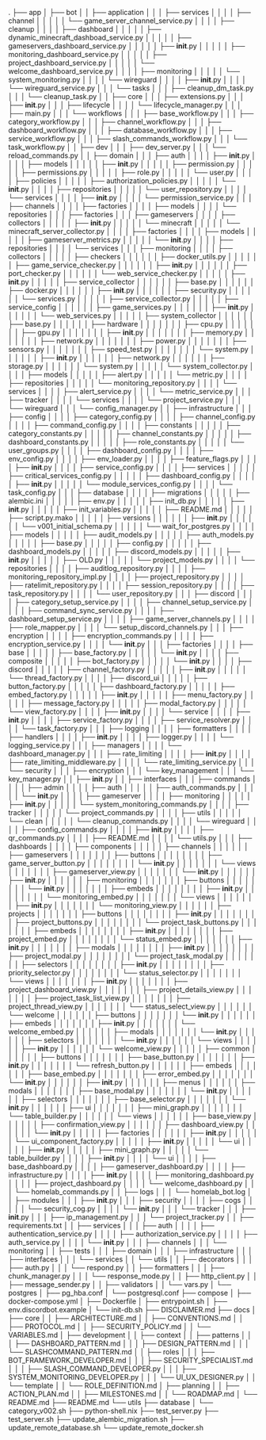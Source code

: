 .
├── app
│   ├── bot
│   │   ├── application
│   │   │   ├── services
│   │   │   │   ├── channel
│   │   │   │   │   └── game_server_channel_service.py
│   │   │   │   ├── cleanup
│   │   │   │   ├── dashboard
│   │   │   │   │   ├── dynamic_minecraft_dashboad_service.py
│   │   │   │   │   ├── gameservers_dashboard_service.py
│   │   │   │   │   ├── __init__.py
│   │   │   │   │   ├── monitoring_dashboard_service.py
│   │   │   │   │   ├── project_dashboard_service.py
│   │   │   │   │   └── welcome_dashboard_service.py
│   │   │   │   ├── monitoring
│   │   │   │   │   └── system_monitoring.py
│   │   │   │   └── wireguard
│   │   │   │       ├── __init__.py
│   │   │   │       └── wireguard_service.py
│   │   │   └── tasks
│   │   │       ├── cleanup_dm_task.py
│   │   │       └── cleanup_task.py
│   │   ├── core
│   │   │   ├── extensions.py
│   │   │   ├── __init__.py
│   │   │   ├── lifecycle
│   │   │   │   └── lifecycle_manager.py
│   │   │   ├── main.py
│   │   │   └── workflows
│   │   │       ├── base_workflow.py
│   │   │       ├── category_workflow.py
│   │   │       ├── channel_workflow.py
│   │   │       ├── dashboard_workflow.py
│   │   │       ├── database_workflow.py
│   │   │       ├── service_workflow.py
│   │   │       ├── slash_commands_workflow.py
│   │   │       └── task_workflow.py
│   │   ├── dev
│   │   │   ├── dev_server.py
│   │   │   └── reload_commands.py
│   │   ├── domain
│   │   │   ├── auth
│   │   │   │   ├── __init__.py
│   │   │   │   ├── models
│   │   │   │   │   ├── __init__.py
│   │   │   │   │   ├── permission.py
│   │   │   │   │   ├── permissions.py
│   │   │   │   │   ├── role.py
│   │   │   │   │   └── user.py
│   │   │   │   ├── policies
│   │   │   │   │   ├── authorization_policies.py
│   │   │   │   │   └── __init__.py
│   │   │   │   ├── repositories
│   │   │   │   │   └── user_repository.py
│   │   │   │   └── services
│   │   │   │       ├── __init__.py
│   │   │   │       └── permission_service.py
│   │   │   ├── channels
│   │   │   │   ├── factories
│   │   │   │   ├── models
│   │   │   │   └── repositories
│   │   │   ├── factories
│   │   │   ├── gameservers
│   │   │   │   ├── collectors
│   │   │   │   │   ├── __init__.py
│   │   │   │   │   └── minecraft
│   │   │   │   │       └── minecraft_server_collector.py
│   │   │   │   ├── factories
│   │   │   │   ├── models
│   │   │   │   │   ├── gameserver_metrics.py
│   │   │   │   │   └── __init__.py
│   │   │   │   ├── repositories
│   │   │   │   └── services
│   │   │   ├── monitoring
│   │   │   │   ├── collectors
│   │   │   │   │   ├── checkers
│   │   │   │   │   │   ├── docker_utils.py
│   │   │   │   │   │   ├── game_service_checker.py
│   │   │   │   │   │   ├── __init__.py
│   │   │   │   │   │   ├── port_checker.py
│   │   │   │   │   │   └── web_service_checker.py
│   │   │   │   │   ├── __init__.py
│   │   │   │   │   ├── service_collector
│   │   │   │   │   │   ├── base.py
│   │   │   │   │   │   ├── docker.py
│   │   │   │   │   │   ├── __init__.py
│   │   │   │   │   │   ├── security.py
│   │   │   │   │   │   └── services.py
│   │   │   │   │   ├── service_collector.py
│   │   │   │   │   ├── service_config
│   │   │   │   │   │   ├── game_services.py
│   │   │   │   │   │   ├── __init__.py
│   │   │   │   │   │   └── web_services.py
│   │   │   │   │   ├── system_collector
│   │   │   │   │   │   ├── base.py
│   │   │   │   │   │   ├── hardware
│   │   │   │   │   │   │   ├── cpu.py
│   │   │   │   │   │   │   ├── gpu.py
│   │   │   │   │   │   │   ├── __init__.py
│   │   │   │   │   │   │   ├── memory.py
│   │   │   │   │   │   │   ├── network.py
│   │   │   │   │   │   │   ├── power.py
│   │   │   │   │   │   │   ├── sensors.py
│   │   │   │   │   │   │   ├── speed_test.py
│   │   │   │   │   │   │   └── system.py
│   │   │   │   │   │   ├── __init__.py
│   │   │   │   │   │   ├── network.py
│   │   │   │   │   │   ├── storage.py
│   │   │   │   │   │   └── system.py
│   │   │   │   │   └── system_collector.py
│   │   │   │   ├── models
│   │   │   │   │   ├── alert.py
│   │   │   │   │   └── metric.py
│   │   │   │   ├── repositories
│   │   │   │   │   └── monitoring_repository.py
│   │   │   │   └── services
│   │   │   │       ├── alert_service.py
│   │   │   │       └── metric_service.py
│   │   │   ├── tracker
│   │   │   │   └── services
│   │   │   │       └── project_service.py
│   │   │   └── wireguard
│   │   │       └── config_manager.py
│   │   ├── infrastructure
│   │   │   ├── config
│   │   │   │   ├── category_config.py
│   │   │   │   ├── channel_config.py
│   │   │   │   ├── command_config.py
│   │   │   │   ├── constants
│   │   │   │   │   ├── category_constants.py
│   │   │   │   │   ├── channel_constants.py
│   │   │   │   │   ├── dashboard_constants.py
│   │   │   │   │   ├── role_constants.py
│   │   │   │   │   └── user_groups.py
│   │   │   │   ├── dashboard_config.py
│   │   │   │   ├── env_config.py
│   │   │   │   ├── env_loader.py
│   │   │   │   ├── feature_flags.py
│   │   │   │   ├── __init__.py
│   │   │   │   ├── service_config.py
│   │   │   │   ├── services
│   │   │   │   │   ├── critical_services_config.py
│   │   │   │   │   ├── dashboard_config.py
│   │   │   │   │   ├── __init__.py
│   │   │   │   │   └── module_services_config.py
│   │   │   │   └── task_config.py
│   │   │   ├── database
│   │   │   │   ├── migrations
│   │   │   │   │   ├── alembic.ini
│   │   │   │   │   ├── env.py
│   │   │   │   │   ├── init_db.py
│   │   │   │   │   ├── __init__.py
│   │   │   │   │   ├── init_variables.py
│   │   │   │   │   ├── README.md
│   │   │   │   │   ├── script.py.mako
│   │   │   │   │   ├── versions
│   │   │   │   │   │   ├── __init__.py
│   │   │   │   │   │   └── v001_initial_schema.py
│   │   │   │   │   └── wait_for_postgres.py
│   │   │   │   ├── models
│   │   │   │   │   ├── audit_models.py
│   │   │   │   │   ├── auth_models.py
│   │   │   │   │   ├── base.py
│   │   │   │   │   ├── config.py
│   │   │   │   │   ├── dashboard_models.py
│   │   │   │   │   ├── discord_models.py
│   │   │   │   │   ├── __init__.py
│   │   │   │   │   ├── OLD.py
│   │   │   │   │   └── project_models.py
│   │   │   │   └── repositories
│   │   │   │       ├── auditlog_repository.py
│   │   │   │       ├── monitoring_repository_impl.py
│   │   │   │       ├── project_repository.py
│   │   │   │       ├── ratelimit_repository.py
│   │   │   │       ├── session_repository.py
│   │   │   │       ├── task_repository.py
│   │   │   │       └── user_repository.py
│   │   │   ├── discord
│   │   │   │   ├── category_setup_service.py
│   │   │   │   ├── channel_setup_service.py
│   │   │   │   ├── command_sync_service.py
│   │   │   │   ├── dashboard_setup_service.py
│   │   │   │   ├── game_server_channels.py
│   │   │   │   ├── role_mapper.py
│   │   │   │   └── setup_discord_channels.py
│   │   │   ├── encryption
│   │   │   │   ├── encryption_commands.py
│   │   │   │   ├── encryption_service.py
│   │   │   │   └── __init__.py
│   │   │   ├── factories
│   │   │   │   ├── base
│   │   │   │   │   ├── base_factory.py
│   │   │   │   │   └── __init__.py
│   │   │   │   ├── composite
│   │   │   │   │   ├── bot_factory.py
│   │   │   │   │   └── __init__.py
│   │   │   │   ├── discord
│   │   │   │   │   ├── channel_factory.py
│   │   │   │   │   ├── __init__.py
│   │   │   │   │   └── thread_factory.py
│   │   │   │   ├── discord_ui
│   │   │   │   │   ├── button_factory.py
│   │   │   │   │   ├── dashboard_factory.py
│   │   │   │   │   ├── embed_factory.py
│   │   │   │   │   ├── __init__.py
│   │   │   │   │   ├── menu_factory.py
│   │   │   │   │   ├── message_factory.py
│   │   │   │   │   ├── modal_factory.py
│   │   │   │   │   └── view_factory.py
│   │   │   │   ├── __init__.py
│   │   │   │   └── service
│   │   │   │       ├── __init__.py
│   │   │   │       ├── service_factory.py
│   │   │   │       ├── service_resolver.py
│   │   │   │       └── task_factory.py
│   │   │   ├── logging
│   │   │   │   ├── formatters
│   │   │   │   ├── handlers
│   │   │   │   ├── __init__.py
│   │   │   │   ├── logger.py
│   │   │   │   └── logging_service.py
│   │   │   ├── managers
│   │   │   │   └── dashboard_manager.py
│   │   │   ├── rate_limiting
│   │   │   │   ├── __init__.py
│   │   │   │   ├── rate_limiting_middleware.py
│   │   │   │   └── rate_limiting_service.py
│   │   │   └── security
│   │   │       ├── encryption
│   │   │       └── key_management
│   │   │           └── key_manager.py
│   │   ├── __init__.py
│   │   ├── interfaces
│   │   │   ├── commands
│   │   │   │   ├── admin
│   │   │   │   ├── auth
│   │   │   │   │   ├── auth_commands.py
│   │   │   │   │   └── __init__.py
│   │   │   │   ├── gameserver
│   │   │   │   ├── monitoring
│   │   │   │   │   ├── __init__.py
│   │   │   │   │   └── system_monitoring_commands.py
│   │   │   │   ├── tracker
│   │   │   │   │   └── project_commands.py
│   │   │   │   ├── utils
│   │   │   │   │   └── clean
│   │   │   │   │       └── cleanup_commands.py
│   │   │   │   └── wireguard
│   │   │   │       ├── config_commands.py
│   │   │   │       ├── __init__.py
│   │   │   │       ├── qr_commands.py
│   │   │   │       ├── README.md
│   │   │   │       └── utils.py
│   │   │   ├── dashboards
│   │   │   │   ├── components
│   │   │   │   │   ├── channels
│   │   │   │   │   │   ├── gameservers
│   │   │   │   │   │   │   ├── buttons
│   │   │   │   │   │   │   │   ├── game_server_button.py
│   │   │   │   │   │   │   │   └── __init__.py
│   │   │   │   │   │   │   └── views
│   │   │   │   │   │   │       ├── gameserver_view.py
│   │   │   │   │   │   │       └── __init__.py
│   │   │   │   │   │   ├── __init__.py
│   │   │   │   │   │   ├── monitoring
│   │   │   │   │   │   │   ├── buttons
│   │   │   │   │   │   │   │   └── __init__.py
│   │   │   │   │   │   │   ├── embeds
│   │   │   │   │   │   │   │   ├── __init__.py
│   │   │   │   │   │   │   │   └── monitoring_embed.py
│   │   │   │   │   │   │   └── views
│   │   │   │   │   │   │       ├── __init__.py
│   │   │   │   │   │   │       └── monitoring_view.py
│   │   │   │   │   │   ├── projects
│   │   │   │   │   │   │   ├── buttons
│   │   │   │   │   │   │   │   ├── __init__.py
│   │   │   │   │   │   │   │   ├── project_buttons.py
│   │   │   │   │   │   │   │   └── project_task_buttons.py
│   │   │   │   │   │   │   ├── embeds
│   │   │   │   │   │   │   │   ├── __init__.py
│   │   │   │   │   │   │   │   ├── project_embed.py
│   │   │   │   │   │   │   │   └── status_embed.py
│   │   │   │   │   │   │   ├── __init__.py
│   │   │   │   │   │   │   ├── modals
│   │   │   │   │   │   │   │   ├── __init__.py
│   │   │   │   │   │   │   │   ├── project_modal.py
│   │   │   │   │   │   │   │   └── project_task_modal.py
│   │   │   │   │   │   │   ├── selectors
│   │   │   │   │   │   │   │   ├── __init__.py
│   │   │   │   │   │   │   │   ├── priority_selector.py
│   │   │   │   │   │   │   │   └── status_selector.py
│   │   │   │   │   │   │   └── views
│   │   │   │   │   │   │       ├── __init__.py
│   │   │   │   │   │   │       ├── project_dashboard_view.py
│   │   │   │   │   │   │       ├── project_details_view.py
│   │   │   │   │   │   │       ├── project_task_list_view.py
│   │   │   │   │   │   │       ├── project_thread_view.py
│   │   │   │   │   │   │       └── status_select_view.py
│   │   │   │   │   │   └── welcome
│   │   │   │   │   │       ├── buttons
│   │   │   │   │   │       │   └── __init__.py
│   │   │   │   │   │       ├── embeds
│   │   │   │   │   │       │   ├── __init__.py
│   │   │   │   │   │       │   └── welcome_embed.py
│   │   │   │   │   │       ├── modals
│   │   │   │   │   │       │   └── __init__.py
│   │   │   │   │   │       ├── selectors
│   │   │   │   │   │       │   └── __init__.py
│   │   │   │   │   │       └── views
│   │   │   │   │   │           ├── __init__.py
│   │   │   │   │   │           └── welcome_view.py
│   │   │   │   │   ├── common
│   │   │   │   │   │   ├── buttons
│   │   │   │   │   │   │   ├── base_button.py
│   │   │   │   │   │   │   ├── __init__.py
│   │   │   │   │   │   │   └── refresh_button.py
│   │   │   │   │   │   ├── embeds
│   │   │   │   │   │   │   ├── base_embed.py
│   │   │   │   │   │   │   ├── error_embed.py
│   │   │   │   │   │   │   └── __init__.py
│   │   │   │   │   │   ├── __init__.py
│   │   │   │   │   │   ├── menus
│   │   │   │   │   │   ├── modals
│   │   │   │   │   │   │   ├── base_modal.py
│   │   │   │   │   │   │   └── __init__.py
│   │   │   │   │   │   ├── selectors
│   │   │   │   │   │   │   ├── base_selector.py
│   │   │   │   │   │   │   └── __init__.py
│   │   │   │   │   │   ├── ui
│   │   │   │   │   │   │   ├── mini_graph.py
│   │   │   │   │   │   │   └── table_builder.py
│   │   │   │   │   │   └── views
│   │   │   │   │   │       ├── base_view.py
│   │   │   │   │   │       ├── confirmation_view.py
│   │   │   │   │   │       ├── dashboard_view.py
│   │   │   │   │   │       └── __init__.py
│   │   │   │   │   ├── factories
│   │   │   │   │   │   ├── __init__.py
│   │   │   │   │   │   └── ui_component_factory.py
│   │   │   │   │   ├── __init__.py
│   │   │   │   │   └── ui
│   │   │   │   │       ├── __init__.py
│   │   │   │   │       ├── mini_graph.py
│   │   │   │   │       └── table_builder.py
│   │   │   │   ├── __init__.py
│   │   │   │   └── ui
│   │   │   │       ├── base_dashboard.py
│   │   │   │       ├── gameserver_dashboard.py
│   │   │   │       ├── infrastructure.py
│   │   │   │       ├── __init__.py
│   │   │   │       ├── monitoring_dashboard.py
│   │   │   │       ├── project_dashboard.py
│   │   │   │       └── welcome_dashboard.py
│   │   │   └── homelab_commands.py
│   │   ├── logs
│   │   │   └── homelab_bot.log
│   │   ├── modules
│   │   │   ├── __init__.py
│   │   │   ├── security
│   │   │   │   ├── cogs
│   │   │   │   │   └── security_cog.py
│   │   │   │   └── __init__.py
│   │   │   └── tracker
│   │   │       ├── __init__.py
│   │   │       ├── ip_management.py
│   │   │       └── project_tracker.py
│   │   ├── requirements.txt
│   │   ├── services
│   │   │   ├── auth
│   │   │   │   ├── authentication_service.py
│   │   │   │   ├── authorization_service.py
│   │   │   │   ├── auth_service.py
│   │   │   │   └── __init__.py
│   │   │   ├── channels
│   │   │   └── monitoring
│   │   ├── tests
│   │   │   ├── domain
│   │   │   ├── infrastructure
│   │   │   ├── interfaces
│   │   │   └── services
│   │   └── utils
│   │       ├── decorators
│   │       │   ├── auth.py
│   │       │   └── respond.py
│   │       ├── formatters
│   │       │   ├── chunk_manager.py
│   │       │   └── response_mode.py
│   │       ├── http_client.py
│   │       ├── message_sender.py
│   │       ├── validators
│   │       └── vars.py
│   └── postgres
│       ├── pg_hba.conf
│       └── postgresql.conf
├── compose
│   ├── docker-compose.yml
│   ├── Dockerfile
│   ├── entrypoint.sh
│   ├── env.discordbot.example
│   └── init-db.sh
├── DISCLAIMER.md
├── docs
│   ├── core
│   │   ├── ARCHITECTURE.md
│   │   ├── CONVENTIONS.md
│   │   ├── PROTOCOL.md
│   │   ├── SECURITY_POLICY.md
│   │   └── VARIABLES.md
│   ├── development
│   │   ├── context
│   │   ├── patterns
│   │   │   ├── DASHBOARD_PATTERN.md
│   │   │   ├── DESIGN_PATTERN.md
│   │   │   └── SLASHCOMMAND_PATTERN.md
│   │   ├── roles
│   │   │   ├── BOT_FRAMEWORK_DEVELOPER.md
│   │   │   ├── SECURITY_SPECIALIST.md
│   │   │   ├── SLASH_COMMAND_DEVELOPER.py
│   │   │   ├── SYSTEM_MONITORING_DEVELOPER.py
│   │   │   └── UI_UX_DESIGNER.py
│   │   └── template
│   │       └── ROLE_DEFINITION.md
│   ├── planning
│   │   ├── ACTION_PLAN.md
│   │   ├── MILESTONES.md
│   │   └── ROADMAP.md
│   └── README.md
├── README.md
└── utils
    ├── database
    │   └── category_v002.sh
    ├── python-shell.nix
    ├── test_server.py
    ├── test_server.sh
    ├── update_alembic_migration.sh
    ├── update_remote_database.sh
    └── update_remote_docker.sh
